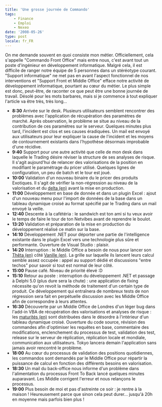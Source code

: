 ```yaml
---
title: 'Une grosse journée de Commando'
tags:
    - Finance
    - Emploi
    - Nexeo
date: '2008-05-26'
type: post
locale: fr_FR
---
```


On me demande souvent en quoi consiste mon métier. Officiellement, cela s'appelle "Commando Front Office" mais entre nous, c'est avant tout un poste d'ingénieur en développement informatique. Malgré cela, il est difficile de ranger notre équipe de 5 personnes dans un stéréotype courant. "Support informatique" ne met pas en avant l'aspect fonctionnel de nos interventions et "Support Front et Middle Office" efface notre activité de développement informatique, pourtant au cœur du métier. Le plus simple est donc, peut-être, de raconter ce que peut être une bonne journée de travail. Désolé pour les mots barbares, mais si je commence à tout expliquer l'article va être très, très long…

* **8:30** Arrivée sur le desk. Plusieurs utilisateurs semblent rencontrer des problèmes avec l'application de récupération des paramètres de marché. Après observation, le problème se situe au niveau de la contribution de ces paramètres sur le serveur. Quelques minutes plus tard, l'incident est clos et ses causes éradiquées. Un mail est envoyé aux utilisateurs pour leur expliquer la cause de l'incident et les moyens de contournement existants dans l'hypothèse désormais improbable d'une récidive.
* **9:40** Support pour une autre activité que celle de mon desk dans laquelle le Trading désire réviser la structure de ses analyses de risque. Il s'agit aujourd'hui de relancer des valorisations de la position en modifiant le paramétrage du pricer utilisé. Quelques lignes de configuration, un peu de batch et le tour est joué.
* **10:00** Validation d'un nouveau binaire du le pricer des produits Exotiques. Il s'agit de vérifier la non-régression au niveau de la valorisation et du [delta (en)](http://www.investopedia.com/terms/d/delta.asp) avant la mise en production.
* **11:00** Développement en base de donnée et dans un plugin Excel&nbsp;: ajout d'un nouveau menu pour l'import de données de la base dans un tableau dynamique croisé au format spécifié par le Trading dans un mail envoyé la veille.
* **12:40** Descente à la cafétéria&nbsp;: le sandwich est ton ami si tu veux avoir le temps de faire le tour de ton Netvibes avant de reprendre le boulot.
* **13:20** Validation et préparation de la mise en production du développement réalisé ce matin sur la base.
* **14:10** Développement .NET pour déporter une partie de l'intelligence existante dans le plugin Excel vers une technologie plus sûre et performante. Ouverture de Visual Studio&nbsp;: plaisir.
* **14:20** Interruption&nbsp;: le Middle Office a besoin de nous pour lancer son [Thêta (en)](http://www.investopedia.com/terms/t/theta.asp) côté [Vanille (en)](http://www.investopedia.com/terms/p/plainvanilla.asp). La grille sur laquelle ils lancent leurs calcul semble assez occupée&nbsp;: appel au support dédié et discussions "entre techos" pour savoir si tout est normal de leur côté.
* **15:00** Pause café. Niveau de priorité élevé&nbsp;:D
* **15:10** Retour au poste&nbsp;: interruption du développement .NET et passage à Delphi 5.0 (plus dure sera la chute)&nbsp;: une application de fixing nécessite qu'on revoit la méthode de traitement d'un certain type de produit. Ce développement qui entraînera de nombreux tests de non régression sera fait en perpétuelle discussion avec les Middle Office afin de correspondre à leurs attentes.
* **16:30** Découverte par un Middle Office de Londres d'un léger bug dans l'add-in VBA de récupération des valorisations et analyses de risque&nbsp;: les [maturités (en)](http://www.investopedia.com/terms/m/maturity.asp) sont distribuées dans le désordre à l'intérieur d'un tableau dynamique croisé. Ouverture du code source, révision des commandes afin d'optimiser les requêtes en base, commentaire des modifications, enclenchement du processus de test, validation des test, release sur le serveur de réplication, réplication locale et mondiale, communication aux utilisateurs. Tokyo lancera demain l'application sans jamais avoir rencontré le problème.
* **18:00** Au cœur du processus de validation des positions quotidiennes, les commandos sont demandés par le Middle Office pour répartir la puissance de calcul en fonction des différents besoins en valorisation.
* **18:30** Un mail du back-office nous informe d'un problème dans l'alimentation du processus Front To Back lancé quelques minutes auparavant. Les Middle corrigent l'erreur et nous relançons le processus.
* **19:00** Plus besoin de moi et pas d'astreinte ce soir&nbsp;: je rentre à la maison&nbsp;! Heureusement parce que sinon cela peut durer… jusqu'à 20h en moyenne mais parfois bien plus&nbsp;!

